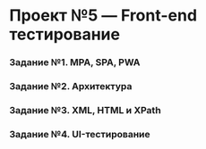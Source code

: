 # Проект №5 — Front-end тестирование 


<h3 id="задание-1-mpa-spa-pwa">Задание №1. MPA, SPA, PWA</h3>


<h3 id="задание-2-архитектура">Задание №2. Архитектура</h3>



<h3 id="задание-3-xpath">Задание №3. XML, HTML и XPath</h3>



<h3 id="задание-4-ui-тестирование">Задание №4. UI-тестирование</h3>


